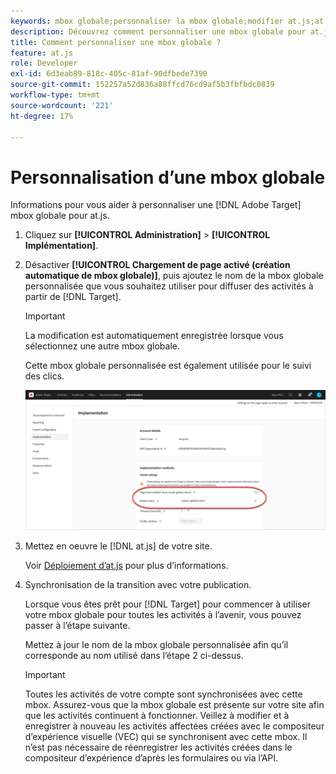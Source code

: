```yaml
---
keywords: mbox globale;personnaliser la mbox globale;modifier at.js;at.js;implémenter at.js
description: Découvrez comment personnaliser une mbox globale pour at.js sur la page Administration-Mise en oeuvre d’Adobe Target.
title: Comment personnaliser une mbox globale ?
feature: at.js
role: Developer
exl-id: 6d3eab89-818c-405c-81af-90dfbede7390
source-git-commit: 152257a52d836a88ffcd76cd9af5b3fbfbdc0839
workflow-type: tm+mt
source-wordcount: '221'
ht-degree: 17%

---
```


# Personnalisation d’une mbox globale

Informations pour vous aider à personnaliser une [!DNL Adobe Target] mbox globale pour at.js.

1. Cliquez sur **[!UICONTROL Administration]** > **[!UICONTROL Implémentation]**.

1. Désactiver **[!UICONTROL Chargement de page activé (création automatique de mbox globale)]**, puis ajoutez le nom de la mbox globale personnalisée que vous souhaitez utiliser pour diffuser des activités à partir de [!DNL Target].

   >[!IMPORTANT]
   >
   >La modification est automatiquement enregistrée lorsque vous sélectionnez une autre mbox globale.

   Cette mbox globale personnalisée est également utilisée pour le suivi des clics.

   ![custom-global-mbox](/help/main/c-implementing-target/c-implementing-target-for-client-side-web/t-mbox-download/c-understanding-global-mbox/assets/custom-global-mbox.png)

1. Mettez en oeuvre le [!DNL at.js] de votre site.

   Voir [Déploiement d’at.js](/help/main/c-implementing-target/c-implementing-target-for-client-side-web/how-to-deployatjs/how-to-deployatjs.md) pour plus d’informations.

1. Synchronisation de la transition avec votre publication.

   Lorsque vous êtes prêt pour [!DNL Target] pour commencer à utiliser votre mbox globale pour toutes les activités à l’avenir, vous pouvez passer à l’étape suivante.

   Mettez à jour le nom de la mbox globale personnalisée afin qu’il corresponde au nom utilisé dans l’étape 2 ci-dessus.

   >[!IMPORTANT]
   >
   >Toutes les activités de votre compte sont synchronisées avec cette mbox. Assurez-vous que la mbox globale est présente sur votre site afin que les activités continuent à fonctionner. Veillez à modifier et à enregistrer à nouveau les activités affectées créées avec le compositeur d’expérience visuelle (VEC) qui se synchronisent avec cette mbox. Il n’est pas nécessaire de réenregistrer les activités créées dans le compositeur d’expérience d’après les formulaires ou via l’API.

